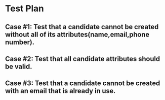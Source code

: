 # Test Plan

## Case #1: Test that a candidate cannot be created without all of its attributes(name,email,phone number).

## Case #2: Test that all candidate attributes should be valid. 

## Case #3: Test that a candidate cannot be created with an email that is already in use.







